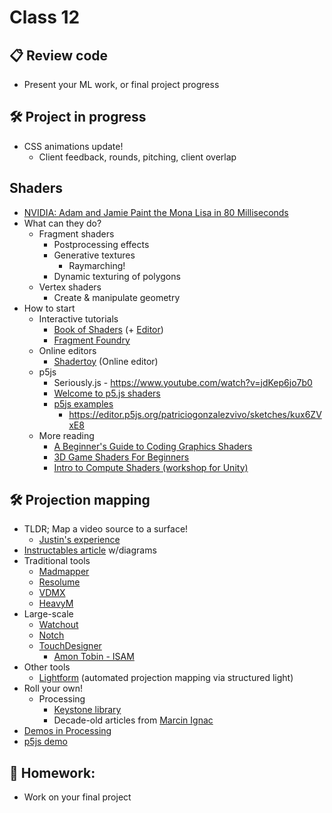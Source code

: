 # Class 12

## 📋 Review code

* Present your ML work, or final project progress

## 🛠️ Project in progress

* CSS animations update!
  * Client feedback, rounds, pitching, client overlap

## Shaders

* [NVIDIA: Adam and Jamie Paint the Mona Lisa in 80 Milliseconds](https://www.youtube.com/watch?v=WmW6SD-EHVY)
* What can they do?
  * Fragment shaders
    * Postprocessing effects
    * Generative textures
      * Raymarching!
    * Dynamic texturing of polygons
  * Vertex shaders
    * Create & manipulate geometry
* How to start
  * Interactive tutorials
    * [Book of Shaders](http://thebookofshaders.com/) (+ [Editor](http://editor.thebookofshaders.com/))
    * [Fragment Foundry](http://hughsk.io/fragment-foundry/)
  * Online editors
    * [Shadertoy](http://shadertoy.com) (Online editor)
  * p5js
    * Seriously.js - https://www.youtube.com/watch?v=jdKep6jo7b0
    * [Welcome to p5.js shaders](https://itp-xstory.github.io/p5js-shaders/)
    * [p5js examples](https://github.com/aferriss/p5jsShaderExamples)
      * https://editor.p5js.org/patriciogonzalezvivo/sketches/kux6ZVxE8
  * More reading
    * [A Beginner's Guide to Coding Graphics Shaders](https://gamedevelopment.tutsplus.com/tutorials/a-beginners-guide-to-coding-graphics-shaders--cms-23313)
    * [3D Game Shaders For Beginners](https://github.com/lettier/3d-game-shaders-for-beginners)
    * [Intro to Compute Shaders (workshop for Unity)](https://paprika.studio/workshops/compute/index.html)

## 🛠️ Projection mapping

* TLDR; Map a video source to a surface!
  * [Justin's experience](https://cacheflowe.com/code/installation/nike-maker-experience)
* [Instructables article](https://www.instructables.com/Projection-mapping/) w/diagrams
* Traditional tools
  * [Madmapper](https://madmapper.com/)
  * [Resolume](https://resolume.com/)
  * [VDMX](https://vidvox.net/)
  * [HeavyM](https://heavym.net/en/)
* Large-scale
  * [Watchout](https://www.dataton.com/us)
  * [Notch](https://www.notch.one/)
  * [TouchDesigner](https://docs.derivative.ca/Projection_mapping)
    * [Amon Tobin - ISAM](https://www.youtube.com/watch?v=XqyEZ0GwS3E)
* Other tools
  * [Lightform](https://lightform.com/) (automated projection mapping via structured light)
* Roll your own!
  * Processing
    * [Keystone library](http://keystonep5.sourceforge.net/)
    * Decade-old articles from [Marcin Ignac](http://marcinignac.com/blog/technology/processing.org/)
* [Demos in Processing](https://github.com/cacheflowe/haxademic/tree/master/src/com/haxademic/demo/draw/mapping)
* [p5js demo](https://editor.p5js.org/cacheflowe/sketches/SJ1pWEvT9)

## 📝 Homework:

* Work on your final project
